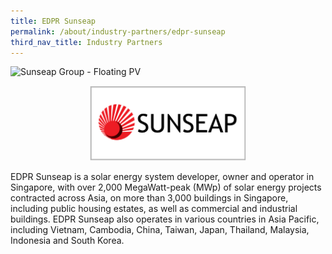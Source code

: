 ```yaml
---
title: EDPR Sunseap 
permalink: /about/industry-partners/edpr-sunseap
third_nav_title: Industry Partners
---
```

<img src="/images/careers/industry-partners/sunseap_large.jpg" alt="Sunseap Group - Floating PV" style="width: 450px; height: 312px;" /><br/>

<div style="text-align: center;">
    <a href="https://www.sunseap.com/SG/" target="_blank"><img alt="Sunseap Group" src="/images/common/partner-logos/sunseap.png" style="width: 250px; height: 120px;"></a>
</div>

EDPR Sunseap is a solar energy system developer, owner and operator in Singapore, with over 2,000 MegaWatt-peak (MWp) of solar energy projects contracted across Asia, on more than 3,000 buildings in Singapore, including public housing estates, as well as commercial and industrial buildings. EDPR Sunseap also operates in various countries in Asia Pacific, including Vietnam, Cambodia, China, Taiwan, Japan, Thailand, Malaysia, Indonesia and South Korea.
